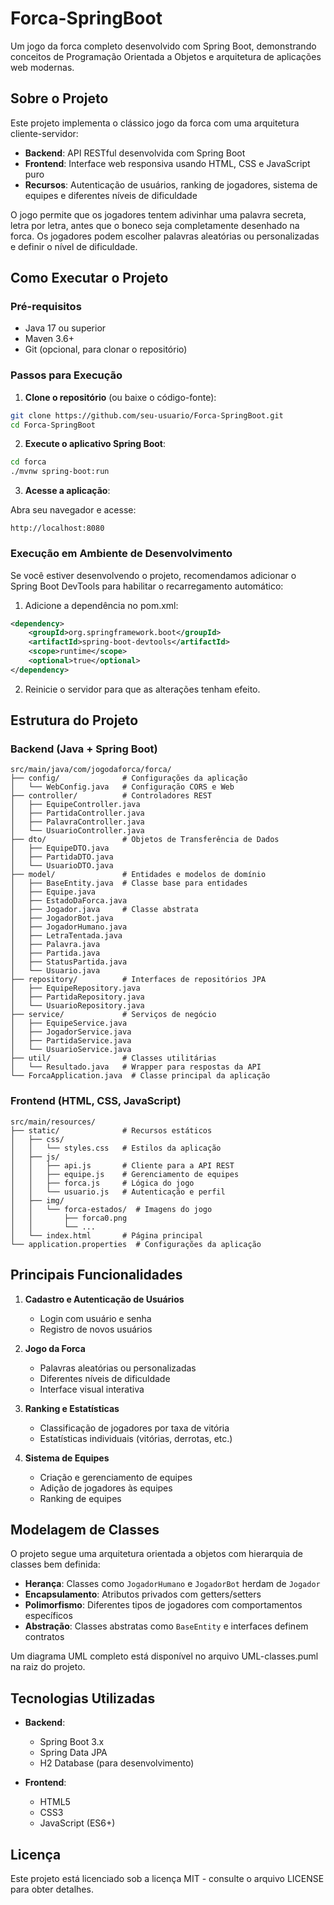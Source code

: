 # Forca-SpringBoot

Um jogo da forca completo desenvolvido com Spring Boot, demonstrando conceitos de Programação Orientada a Objetos e arquitetura de aplicações web modernas.

## Sobre o Projeto

Este projeto implementa o clássico jogo da forca com uma arquitetura cliente-servidor:

- **Backend**: API RESTful desenvolvida com Spring Boot
- **Frontend**: Interface web responsiva usando HTML, CSS e JavaScript puro
- **Recursos**: Autenticação de usuários, ranking de jogadores, sistema de equipes e diferentes níveis de dificuldade

O jogo permite que os jogadores tentem adivinhar uma palavra secreta, letra por letra, antes que o boneco seja completamente desenhado na forca. Os jogadores podem escolher palavras aleatórias ou personalizadas e definir o nível de dificuldade.

## Como Executar o Projeto

### Pré-requisitos

- Java 17 ou superior
- Maven 3.6+
- Git (opcional, para clonar o repositório)

### Passos para Execução

1. **Clone o repositório** (ou baixe o código-fonte):

```bash
git clone https://github.com/seu-usuario/Forca-SpringBoot.git
cd Forca-SpringBoot
```

2. **Execute o aplicativo Spring Boot**:

```bash
cd forca
./mvnw spring-boot:run
```

3. **Acesse a aplicação**:

Abra seu navegador e acesse:
```
http://localhost:8080
```

### Execução em Ambiente de Desenvolvimento

Se você estiver desenvolvendo o projeto, recomendamos adicionar o Spring Boot DevTools para habilitar o recarregamento automático:

1. Adicione a dependência no pom.xml:
```xml
<dependency>
    <groupId>org.springframework.boot</groupId>
    <artifactId>spring-boot-devtools</artifactId>
    <scope>runtime</scope>
    <optional>true</optional>
</dependency>
```

2. Reinicie o servidor para que as alterações tenham efeito.

## Estrutura do Projeto

### Backend (Java + Spring Boot)

```
src/main/java/com/jogodaforca/forca/
├── config/              # Configurações da aplicação
│   └── WebConfig.java   # Configuração CORS e Web
├── controller/          # Controladores REST
│   ├── EquipeController.java
│   ├── PartidaController.java
│   ├── PalavraController.java
│   └── UsuarioController.java
├── dto/                 # Objetos de Transferência de Dados
│   ├── EquipeDTO.java
│   ├── PartidaDTO.java
│   └── UsuarioDTO.java
├── model/               # Entidades e modelos de domínio
│   ├── BaseEntity.java  # Classe base para entidades
│   ├── Equipe.java
│   ├── EstadoDaForca.java
│   ├── Jogador.java     # Classe abstrata
│   ├── JogadorBot.java
│   ├── JogadorHumano.java
│   ├── LetraTentada.java
│   ├── Palavra.java
│   ├── Partida.java
│   ├── StatusPartida.java
│   └── Usuario.java
├── repository/          # Interfaces de repositórios JPA
│   ├── EquipeRepository.java
│   ├── PartidaRepository.java
│   └── UsuarioRepository.java
├── service/             # Serviços de negócio
│   ├── EquipeService.java
│   ├── JogadorService.java
│   ├── PartidaService.java
│   └── UsuarioService.java
├── util/                # Classes utilitárias
│   └── Resultado.java   # Wrapper para respostas da API
└── ForcaApplication.java  # Classe principal da aplicação
```

### Frontend (HTML, CSS, JavaScript)

```
src/main/resources/
├── static/              # Recursos estáticos
│   ├── css/
│   │   └── styles.css   # Estilos da aplicação
│   ├── js/
│   │   ├── api.js       # Cliente para a API REST
│   │   ├── equipe.js    # Gerenciamento de equipes
│   │   ├── forca.js     # Lógica do jogo
│   │   └── usuario.js   # Autenticação e perfil
│   ├── img/
│   │   └── forca-estados/  # Imagens do jogo
│   │       ├── forca0.png
│   │       └── ...
│   └── index.html       # Página principal
└── application.properties  # Configurações da aplicação
```

## Principais Funcionalidades

1. **Cadastro e Autenticação de Usuários**
   - Login com usuário e senha
   - Registro de novos usuários

2. **Jogo da Forca**
   - Palavras aleatórias ou personalizadas
   - Diferentes níveis de dificuldade
   - Interface visual interativa

3. **Ranking e Estatísticas**
   - Classificação de jogadores por taxa de vitória
   - Estatísticas individuais (vitórias, derrotas, etc.)

4. **Sistema de Equipes**
   - Criação e gerenciamento de equipes
   - Adição de jogadores às equipes
   - Ranking de equipes

## Modelagem de Classes

O projeto segue uma arquitetura orientada a objetos com hierarquia de classes bem definida:

- **Herança**: Classes como `JogadorHumano` e `JogadorBot` herdam de `Jogador`
- **Encapsulamento**: Atributos privados com getters/setters
- **Polimorfismo**: Diferentes tipos de jogadores com comportamentos específicos
- **Abstração**: Classes abstratas como `BaseEntity` e interfaces definem contratos

Um diagrama UML completo está disponível no arquivo UML-classes.puml na raiz do projeto.

## Tecnologias Utilizadas

- **Backend**:
  - Spring Boot 3.x
  - Spring Data JPA
  - H2 Database (para desenvolvimento)

- **Frontend**:
  - HTML5
  - CSS3
  - JavaScript (ES6+)

## Licença

Este projeto está licenciado sob a licença MIT - consulte o arquivo LICENSE para obter detalhes.
